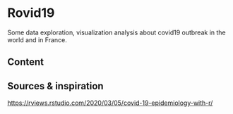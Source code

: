 # Rovid19

Some data exploration, visualization analysis about covid19 outbreak in the 
world and in France.

## Content



## Sources & inspiration

https://rviews.rstudio.com/2020/03/05/covid-19-epidemiology-with-r/

